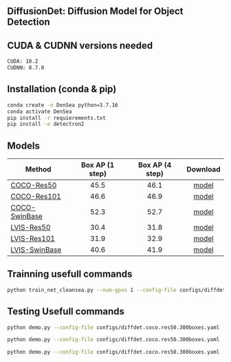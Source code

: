 ## DiffusionDet: Diffusion Model for Object Detection

## CUDA & CUDNN versions needed
```bash
CUDA: 10.2
CUDNN: 8.7.0
```
## Installation (conda & pip)
```bash
conda create -n DenSea python=3.7.16
conda activate DenSea
pip install -r requierements.txt
pip install -e detectron2
```

## Models
Method | Box AP (1 step) | Box AP (4 step) | Download
--- |:---:|:---:|:---:
[COCO-Res50](configs/diffdet.coco.res50.yaml) | 45.5 | 46.1 | [model](https://github.com/ShoufaChen/DiffusionDet/releases/download/v0.1/diffdet_coco_res50.pth)
[COCO-Res101](configs/diffdet.coco.res101.yaml) | 46.6 | 46.9 | [model](https://github.com/ShoufaChen/DiffusionDet/releases/download/v0.1/diffdet_coco_res101.pth)
[COCO-SwinBase](configs/diffdet.coco.swinbase.yaml) | 52.3 | 52.7 | [model](https://github.com/ShoufaChen/DiffusionDet/releases/download/v0.1/diffdet_coco_swinbase.pth)
[LVIS-Res50](configs/diffdet.lvis.res50.yaml) | 30.4 | 31.8 | [model](https://github.com/ShoufaChen/DiffusionDet/releases/download/v0.1/diffdet_lvis_res50.pth)
[LVIS-Res101](configs/diffdet.lvis.res101.yaml) | 31.9 | 32.9 | [model](https://github.com/ShoufaChen/DiffusionDet/releases/download/v0.1/diffdet_lvis_res101.pth)
[LVIS-SwinBase](configs/diffdet.lvis.swinbase.yaml) | 40.6 | 41.9 | [model](https://github.com/ShoufaChen/DiffusionDet/releases/download/v0.1/diffdet_lvis_swinbase.pth)


## Trainning usefull commands
```bash
python train_net_cleansea.py --num-gpus 1 --config-file configs/diffdet.coco.res50.300boxes_cleansea.yaml
```

## Testing Usefull commands
```bash
python demo.py --config-file configs/diffdet.coco.res50.300boxes.yaml --input IMG-20230329-WA0022.jpg --opts MODEL.WEIGHTS models/diffdet_coco_res50_300boxes.pth

python demo.py --config-file configs/diffdet.coco.res50.300boxes.yaml --video-input C:\Cleansea\cleansea_dataset\Videos\video_analisis\debrisVideo2.mp4 --opts MODEL.WEIGHTS models/diffdet_coco_res50_300boxes.pth

python demo.py --config-file configs/diffdet.coco.res50.300boxes.yaml --webcam --confidence-threshold 0.8 --opts MODEL.WEIGHTS models/diffdet_coco_res50_300boxes.pth
```